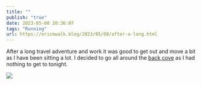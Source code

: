 ```yaml
---
title: ""
publish: "true"
date: 2023-05-08 20:36:07
tags: "Running"
url: https://ericmwalk.blog/2023/05/08/after-a-long.html
---
```


After a long travel adventure and work it was good to get out and move a bit as I have been sitting a lot. I decided to go all around the [back cove](http://www.strava.com/activities/9036795428) as I had nothing to get to tonight.

![](https://ericmwalk.blog/uploads/2023/c18dd1dcd6.jpg)